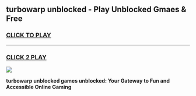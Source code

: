 
## turbowarp unblocked - Play Unblocked Gmaes & Free
<h3>
<a href="https://news.freeplayer.one?title=turbowarp_unblocked&ref=23F">CLICK TO PLAY</a></h3>
<hr>

<h3>
<a href="https://news.freeplayer.one?title=turbowarp_unblocked&ref=23F">CLICK 2 PLAY</a>
  
</h3>

<a href="https://news.freeplayer.one?title=turbowarp_unblocked&ref=23F/"><img src="https://clearcache.store/games.png"></a>


**turbowarp unblocked games unblocked: Your Gateway to Fun and Accessible Online Gaming**
